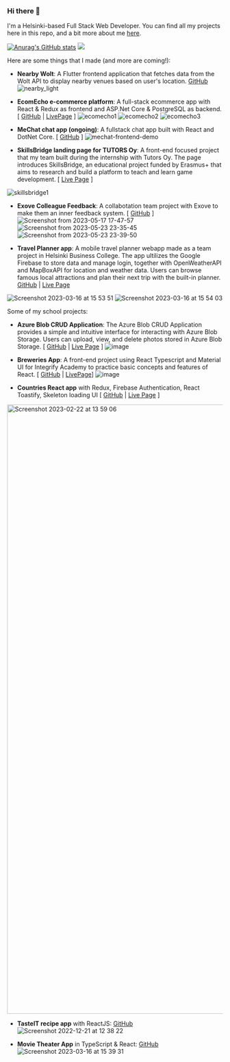 ### Hi there 👋 

I'm a Helsinki-based Full Stack Web Developer. You can find all my projects here in this repo, and a bit more about me [here](https://haidanglevn.netlify.app/).  

[![Anurag's GitHub stats](https://github-readme-stats.vercel.app/api?username=haidanglevn)](https://github.com/anuraghazra/github-readme-stats)
![](https://komarev.com/ghpvc/?username=haidanglevn&color=green)


Here are some things that I made (and more are coming!):
- **Nearby Wolt**: A Flutter frontend application that fetches data from the Wolt API to display nearby venues based on user's location. [GitHub](https://github.com/haidanglevn/wolt_assignment_flutter) ![nearby_light](https://github.com/user-attachments/assets/63cef86d-50d6-4a88-b5ba-c61ec1d49f8d)


- **EcomEcho e-commerce platform**: A full-stack ecommerce app with React & Redux as frontend and ASP.Net Core & PostgreSQL as backend.[ [GitHub](https://github.com/haidanglevn/fs16_Frontend-project) | [LivePage](https://ecomecho.netlify.app/) ]
![ecomecho1](https://github.com/haidanglevn/haidanglevn/assets/24937536/3f12077e-0ab8-4fa5-ad4a-fea2937b7583)
![ecomecho2](https://github.com/haidanglevn/haidanglevn/assets/24937536/bc4266ed-f30b-4cc3-ab2f-2af780d2e2cc)
![ecomecho3](https://github.com/haidanglevn/haidanglevn/assets/24937536/be21a375-2e6c-4bf1-939d-cce1cd2fe075)

- **MeChat chat app (ongoing)**: A fullstack chat app built with React and DotNet Core. [ [GitHub](https://github.com/haidanglevn/mechat-frontend) ]
![mechat-frontend-demo](https://github.com/haidanglevn/haidanglevn/assets/24937536/e712a656-6e3f-47d1-a87d-f5c401c95144)


- **SkillsBridge landing page for TUTORS Oy**: A front-end focused project that my team built during the internship with Tutors Oy. The page introduces SkillsBridge, an educational project funded by Erasmus+ that aims to research and build a platform to teach and learn game development. [ [Live Page](https://www.skillsbridge.eu/) ]
  
![skillsbridge1](https://github.com/haidanglevn/haidanglevn/assets/24937536/c6a229bb-b249-4249-9b9b-87c54e3a14e0)


- **Exove Colleague Feedback**: A collabotation team project with Exove to make them an inner feedback system. [ [GitHub](https://github.com/Colleague-Feedback-Team-1/colleague-feedback-frontend) ]
![Screenshot from 2023-05-17 17-47-57](https://github.com/haidanglevn/haidanglevn/assets/24937536/a1e32ae0-945b-4951-a4fb-1bbfed015d30)
![Screenshot from 2023-05-23 23-35-45](https://github.com/haidanglevn/haidanglevn/assets/24937536/83dc452b-e86c-4001-8b5b-ae5bd5eebe6e)
![Screenshot from 2023-05-23 23-39-50](https://github.com/haidanglevn/haidanglevn/assets/24937536/87d9f2b0-f3e0-4bc2-8dff-0b49f0443a31)

- **Travel Planner app**: A mobile travel planner webapp made as a team project in Helsinki Business College. The app ultilizes the Google Firebase to store data and manage login, together with OpenWeatherAPI and MapBoxAPI for location and weather data. Users can browse famous local attractions and plan their next trip with the built-in planner. [GitHub](https://github.com/haidanglevn/BCH_Team5_TravelPlanner) | [Live Page](https://delightful-sherbet-1b7473.netlify.app/)
  
![Screenshot 2023-03-16 at 15 53 51](https://user-images.githubusercontent.com/24937536/225639264-081581de-7408-4d77-825d-d7dc1ef19f5c.png)
![Screenshot 2023-03-16 at 15 54 03](https://user-images.githubusercontent.com/24937536/225639386-bc3a292f-b66c-4686-bf75-6f3ec2fa76f2.png)

Some of my school projects: 
- **Azure Blob CRUD Application**: The Azure Blob CRUD Application provides a simple and intuitive interface for interacting with Azure Blob Storage. Users can upload, view, and delete photos stored in Azure Blob Storage. [ [GitHub](https://github.com/haidanglevn/react-vite-azure-blob-crud) | [Live Page](https://azure-blob-crud.netlify.app/) ]
![image](https://github.com/haidanglevn/haidanglevn/assets/24937536/de46447e-b2e1-41c4-b2b3-4f47739b0985)


- **Breweries App**: A front-end project using React Typescript and Material UI for Integrify Academy to practice basic concepts and features of React. [ [GitHub](https://github.com/haidanglevn/fs16-React_BreweryApp) | [LivePage](https://haidanglevn-react-brewery.netlify.app/)]
![image](https://github.com/haidanglevn/haidanglevn/assets/24937536/063dacb1-c8ce-4418-8d57-319bde5244a4)

  
- **Countries React app** with Redux, Firebase Authentication, React Toastify, Skeleton loading UI [ [GitHub](https://github.com/haidanglevn/countries-react) | [Live Page](https://countries-react-haidanglevn.netlify.app) ]
<img width="1421" alt="Screenshot 2023-02-22 at 13 59 06" src="https://user-images.githubusercontent.com/24937536/220618031-78fbea4d-79a6-49af-97b6-255e2b4e31a3.png">

- **TasteIT recipe app** with ReactJS:  [GitHub](https://github.com/haidanglevn/react-tasteit)
![Screenshot 2022-12-21 at 12 38 22](https://user-images.githubusercontent.com/24937536/208885589-31227fbf-e7d9-4503-b189-a6a4884fc08c.png)

- **Movie Theater App** in TypeScript & React: [GitHub](https://github.com/haidanglevn/MovieTheaterApp-ts)
![Screenshot 2023-03-16 at 15 39 31](https://user-images.githubusercontent.com/24937536/225635151-7dcf347f-f2b0-47c2-8eb4-a5f59b590bd8.png)

<!--
**haidanglevn/haidanglevn** is a ✨ _special_ ✨ repository because its `README.md` (this file) appears on your GitHub profile.

Here are some ideas to get you started:

- 🔭 I’m currently working on ...
- 🌱 I’m currently learning ...
- 👯 I’m looking to collaborate on ...
- 🤔 I’m looking for help with ...
- 💬 Ask me about ...
- 📫 How to reach me: ...
- 😄 Pronouns: ...
- ⚡ Fun fact: ...
-->
